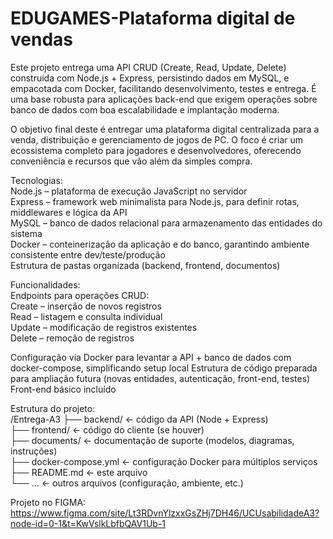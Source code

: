 # EDUGAMES-Plataforma digital de vendas
Este projeto entrega uma API CRUD (Create, Read, Update, Delete) construída com Node.js + Express, persistindo dados em MySQL, e empacotada com Docker, facilitando desenvolvimento, testes e entrega. É uma base robusta para aplicações back-end que exigem operações sobre banco de dados com boa escalabilidade e implantação moderna.  

O objetivo final deste é entregar uma plataforma digital centralizada para a venda, distribuição e gerenciamento de jogos de PC. O foco é criar um ecossistema completo para jogadores e desenvolvedores, oferecendo conveniência e recursos que vão além da simples compra. 

Tecnologias:  
Node.js – plataforma de execução JavaScript no servidor  
Express – framework web minimalista para Node.js, para definir rotas, middlewares e lógica da API  
MySQL – banco de dados relacional para armazenamento das entidades do sistema  
Docker – conteinerização da aplicação e do banco, garantindo ambiente consistente entre dev/teste/produção  
Estrutura de pastas organizada (backend, frontend, documentos)

Funcionalidades:  
Endpoints para operações CRUD:  
Create – inserção de novos registros  
Read – listagem e consulta individual  
Update – modificação de registros existentes  
Delete – remoção de registros

Configuração via Docker para levantar a API + banco de dados com docker-compose, simplificando setup local
Estrutura de código preparada para ampliação futura (novas entidades, autenticação, front-end, testes)
Front-end básico incluído

Estrutura do projeto:  
/Entrega-A3
  ├── backend/           ← código da API (Node + Express)  
  ├── frontend/          ← código do cliente (se houver)  
  ├── documents/         ← documentação de suporte (modelos, diagramas, instruções)  
  ├── docker-compose.yml ← configuração Docker para múltiplos serviços  
  ├── README.md          ← este arquivo  
  └── …                  ← outros arquivos (configuração, ambiente, etc.)  

Projeto no FIGMA:  
https://www.figma.com/site/Lt3RDvnYlzxxGsZHj7DH46/UCUsabilidadeA3?node-id=0-1&t=KwVslkLbfbQAV1Ub-1
